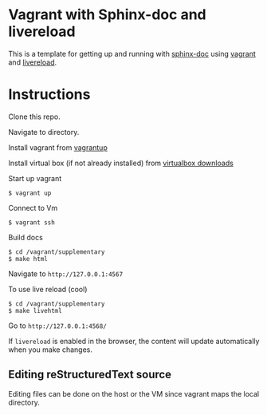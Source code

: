 # Vagrant with Sphinx-doc and livereload

This is a template for getting up and running with 
[sphinx-doc](http://sphinx-doc.org/) 
using [vagrant](http://vagrantup.com) and [livereload](https://github.com/lepture/python-livereload).

# Instructions

Clone this repo.

Navigate to directory.

Install vagrant from [vagrantup](http://downloads.vagrantup.com/)

Install virtual box (if not already installed) from [virtualbox downloads](https://www.virtualbox.org/wiki/Downloads)

Start up vagrant 

    $ vagrant up

Connect to Vm

    $ vagrant ssh

Build docs

    $ cd /vagrant/supplementary
    $ make html

Navigate to `http://127.0.0.1:4567`

To use live reload (cool)

    $ cd /vagrant/supplementary
    $ make livehtml

Go to `http://127.0.0.1:4568/`

If `livereload` is enabled in the browser, the content will update automatically when you make changes.

## Editing reStructuredText source

Editing files can be done on the host or the VM since vagrant maps the local directory.


